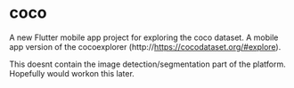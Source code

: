 # coco

A new Flutter mobile app project for exploring the coco dataset. A mobile app version of the cocoexplorer (http://https://cocodataset.org/#explore).

This doesnt contain the image detection/segmentation part of the platform. Hopefully would workon this later.
